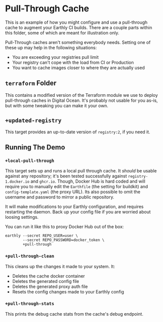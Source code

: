# Pull-Through Cache

This is an example of how you might configure and use a pull-through cache to augment your Earthly CI builds. There are a couple parts within this folder, some of which are meant for illustration only.

Pull-Through caches aren't something everybody needs. Setting one of these up may help in the following situations:

* You are exceeding your registries pull limit
* Your registry can't cope with the load from CI or Production
* You want to cache images closer to where they are actually used

## `terraform` Folder

This contains a modified version of the Terraform module we use to deploy pull-through caches in Digital Ocean. It's probably not usable for you as-is, but with some tweaking you can make it your own.

## `+updated-registry`

This target provides an up-to-date version of `registry:2`, if you need it.

## Running The Demo 

### `+local-pull-through`

This target sets up and runs a local pull through cache. It _should_ be usable against any repository; it's been tested successfully against `registry-1.docker.io` and `ghcr.io`. Though, Docker Hub is hard coded and will require you to manually edit the `Earthfile` (the setting for buildkit) and `config-template.yaml` (the proxy URL). Its also possible to omit the username and password to mirror a public repository.

It will make modifications to your Earthly configuration, and requires restarting the daemon. Back up your config file if you are worried about loosing settings.

You can run it like this to proxy Docker Hub out of the box:

```shell
earthly --secret REPO_USER=user \
        --secret REPO_PASSWORD=docker_token \
        +pull-through
```

### `+pull-through-clean`

This cleans up the changes it made to your system. It:

* Deletes the cache docker container
* Deletes the generated config file
* Deletes the generated proxy auth file
* Resets the config changes made to your Earthly config

### `+pull-through-stats`

This prints the debug cache stats from the cache's debug endpoint.